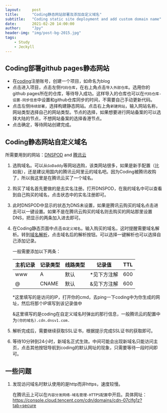 ```yaml
---
layout:     post
title:      "Coding静态网站部署及添加自定义域名"
subtitle:   "Coding static site deployment and add custom domain name"
date:       2021-02-20 14:00:00
author:     "Jpy"
header-img: "img/post-bg-2015.jpg"
tags:
    - Study	
    - Jeckyll
---
```


## Coding部署github pages静态网站

* 在[coding](https://coding.net)注册账号，创建一个项目，如命名为blog
* 点击进入项目，点击左侧`代码仓库`，在右上角点击`导入外部仓库`。选用你的github pages所在的仓库，等待导入成功。这样导入的仓库也可以在`代码仓库-设置-同步信息`中设置和github仓库同步的时间，不需要自己手动更新代码。
* 点击左侧`持续部署`，选择构建静态网站。点击右上角`新建网站`，输入网站名称，网站类型选择自己的网站类型。节点的选择，如果想要进行网站备案的可以选择大陆的节点，不想网站备案的选择香港节点。
* 点击确定，等待网站创建完成。

## Coding静态网站自定义域名

所需要用到的网站：[DNSPOD](https://www.dnspod.cn/login?s_url=http%3A%2F%2Fconsole.dnspod.cn%2Fdns%2Flist%3Fsource%3Dcloud%26page%3Dconsole%26from%3Dcns_list_button) and [腾讯云](https://cloud.tencent.com)

1. 选购域名。可以从`GoDaddy`等网站选购，该类网站很多，如果是新手配置（比如我），还是建议用国内的腾讯云阿里云的域名吧。因为Coding被腾讯收购了，所以我这里是在腾讯云买了一个域名。

2. 购买了域名首先要做的是去实名注册。打开DNSPOD，在我的域名中可以查看到自己购买的域名，点击状态中的实名注册即可。

3. 此时DNSPOD中显示的状态为DNS未设置，如果是腾讯云购买的域名点击进去可以一键设置。如果不是在腾讯云购买的域名则去购买的网站那里设置DNS，把显示的两条加入进去即可。

4. 在Coding静态页面中点击`自定义域名`。输入购买的域名，这时提醒需要域名解析。转到[域名解析](https://console.cloud.tencent.com/cns)，点击域名后的解析按钮。可以选择一键解析也可以选择自己添加记录。

   一般需要添加以下两条：

   | 主机记录 | 记录类型 | 线路类型 | 记录值      | TTL  |
   | -------- | -------- | -------- | ----------- | ---- |
   | www      | A        | 默认     | *见下方注解 | 600  |
   | @        | CNAME    | 默认     | &见下方注解 | 600  |

   *这里填写的是访问的IP，打开你的cmd，去ping一下coding中为你生成的网址，然后将那个IP填写到该记录值中

   &这里填写的是coding在自定义域名时弹出的那行信息，一般腾讯云的配置中为`(你的域名).cdn.dnsv1.com.`

5. 解析完成后，需要继续获取SSL证书，根据提示完成SSL证书的获取即可。

6. 等待10分钟到24小时，新域名正式生效。中间可能会出现新域名只能访问主页，点击其他按钮导航到coding的默认网址的现象，只需要等待一段时间即可。

## 一些问题

1. 发现访问域名时默认使用的是http而非https，速度较慢。

   在腾讯云上可以在`内容分发网络-域名管理-HTTPS配置`中开启。具体网址：https://console.cloud.tencent.com/cdn/domains/cdn-07clfg1z?tab=secure